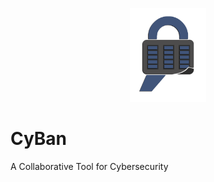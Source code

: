 <p align="center">
  <a href="https://github.com/rjs3c/cyban"><img alt="CyBan Logo" src="https://github.com/rjs3c/cyban/blob/main/cyban-logo.png" height=150></a>
</p>

# CyBan
A Collaborative Tool for Cybersecurity
